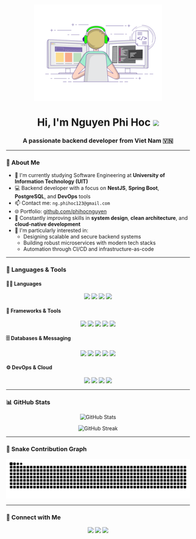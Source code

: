 <p align="center">
  <img src="./assets/coding.gif" width="350"/>
</p>

<h1 align="center">Hi, I'm Nguyen Phi Hoc <img src="https://raw.githubusercontent.com/iampavangandhi/iampavangandhi/master/gifs/Hi.gif" width="30px"></h1>
<h3 align="center">A passionate backend developer from Viet Nam 🇻🇳</h3>

---

### 🧠 About Me

- 🔭 I'm currently studying Software Engineering at **University of Information Technology (UIT)**  
- 💻 Backend developer with a focus on **NestJS**, **Spring Boot**, **PostgreSQL**, and **DevOps** tools  
- 📫 Contact me: `ng.phihoc123@gmail.com`  
- 🌐 Portfolio: [github.com/phihocnguyen](https://github.com/phihocnguyen)
- 🌱 Constantly improving skills in **system design**, **clean architecture**, and **cloud-native development**
- 🧩 I'm particularly interested in:  
  - Designing scalable and secure backend systems  
  - Building robust microservices with modern tech stacks  
  - Automation through CI/CD and infrastructure-as-code

---

### 🚀 Languages & Tools

#### 👨‍💻 Languages
<p align="center">
  <img src="https://img.shields.io/badge/TypeScript-3178C6?style=for-the-badge&logo=typescript&logoColor=white"/>
  <img src="https://img.shields.io/badge/Java-007396?style=for-the-badge&logo=java&logoColor=white"/>
  <img src="https://img.shields.io/badge/C++-00599C?style=for-the-badge&logo=c%2B%2B&logoColor=white"/>
  <img src="https://img.shields.io/badge/SQL-336791?style=for-the-badge&logo=postgresql&logoColor=white"/>
</p>

#### 🧰 Frameworks & Tools
<p align="center">
  <img src="https://img.shields.io/badge/NestJS-E0234E?style=for-the-badge&logo=nestjs&logoColor=white"/>
  <img src="https://img.shields.io/badge/Spring_Boot-6DB33F?style=for-the-badge&logo=springboot&logoColor=white"/>
  <img src="https://img.shields.io/badge/Next.js-000000?style=for-the-badge&logo=nextdotjs&logoColor=white"/>
  <img src="https://img.shields.io/badge/React-61DAFB?style=for-the-badge&logo=react&logoColor=black"/>
  <img src="https://img.shields.io/badge/.NET_Core-512BD4?style=for-the-badge&logo=dotnet&logoColor=white"/>
</p>

#### 🗄️ Databases & Messaging
<p align="center">
  <img src="https://img.shields.io/badge/PostgreSQL-4169E1?style=for-the-badge&logo=postgresql&logoColor=white"/>
  <img src="https://img.shields.io/badge/MySQL-4479A1?style=for-the-badge&logo=mysql&logoColor=white"/>
  <img src="https://img.shields.io/badge/MongoDB-47A248?style=for-the-badge&logo=mongodb&logoColor=white"/>
  <img src="https://img.shields.io/badge/Redis-DC382D?style=for-the-badge&logo=redis&logoColor=white"/>
  <img src="https://img.shields.io/badge/Kafka-231F20?style=for-the-badge&logo=apachekafka&logoColor=white"/>
</p>

#### ⚙️ DevOps & Cloud
<p align="center">
  <img src="https://img.shields.io/badge/Docker-2496ED?style=for-the-badge&logo=docker&logoColor=white"/>
  <img src="https://img.shields.io/badge/Kubernetes-326CE5?style=for-the-badge&logo=kubernetes&logoColor=white"/>
  <img src="https://img.shields.io/badge/AWS-FF9900?style=for-the-badge&logo=amazonaws&logoColor=white"/>
  <img src="https://img.shields.io/badge/GitHub_Actions-2088FF?style=for-the-badge&logo=githubactions&logoColor=white"/>
</p>

---

### 📊 GitHub Stats

<p align="center">
  <img src="https://github-readme-stats.vercel.app/api?username=phihocnguyen&show_icons=true&theme=tokyonight&hide_border=true" alt="GitHub Stats"/>
</p>

<p align="center">
  <img src="https://github-readme-streak-stats.herokuapp.com/?user=phihocnguyen&theme=material-palenight" alt="GitHub Streak"/>
</p>

---

### 🐍 Snake Contribution Graph

<p align="center">
  <img src="https://raw.githubusercontent.com/phihocnguyen/phihocnguyen/output/github-contribution-grid-snake.svg" alt="snake animation"/>
</p>

---

### 🔗 Connect with Me

<p align="center">
  <a href="mailto:ng.phihoc123@gmail.com"><img src="https://img.shields.io/badge/Gmail-D14836?style=for-the-badge&logo=gmail&logoColor=white"></a>
  <a href="https://github.com/phihocnguyen"><img src="https://img.shields.io/badge/GitHub-181717?style=for-the-badge&logo=github&logoColor=white"></a>
  <a href="https://www.facebook.com/PhiHoc.20110204"><img src="https://img.shields.io/badge/Facebook-1877F2?style=for-the-badge&logo=facebook&logoColor=white"></a>
</p>
